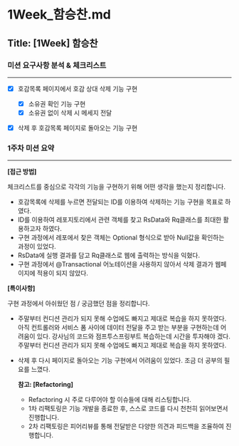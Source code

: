 # 1Week_함승찬.md

## Title: [1Week] 함승찬

### 미션 요구사항 분석 & 체크리스트

---

- [x] 호감목록 페이지에서 호감 상대 삭제 기능 구현
  - [x] 소유권 확인 기능 구현
  - [x] 소유권 없이 삭제 시 메세지 전달
- [x] 삭제 후 호감목록 페이지로 돌아오는 기능 구현


### 1주차 미션 요약

---

**[접근 방법]**

체크리스트를 중심으로 각각의 기능을 구현하기 위해 어떤 생각을 했는지 정리합니다.

- 호감목록에 삭제를 누르면 전달되는 ID를 이용하여 삭제하는 기능 구현을 목표로 하였다.  
- ID를 이용하여 레포지토리에서 관련 객체를 찾고 RsData와 Rq클래스를 최대한 활용하고자 하였다.
- 구현 과정에서 레포에서 찾은 객체는 Optional 형식으로 받아 Null값을 확인하는 과정이 있었다.
- RsData에 실행 결과를 담고 Rq클래스로 웹에 출력하는 방식을 익혔다.
- 구현 과정에서 @Transactional 어노테이션을 사용하지 않아서 삭제 결과가 웹페이지에 적용이 되지 않았다.



**[특이사항]**

구현 과정에서 아쉬웠던 점 / 궁금했던 점을 정리합니다.

- 주말부터 컨디션 관리가 되지 못해 수업에도 빠지고 제대로 복습을 하지 못하였다. 아직 컨트롤러와 서비스 폼 사이에 데이터 전달을 주고 받는 부분을 구현하는데 어려움이 있다. 강사님의 코드와 점프투스프링부트 복습하는데 시간을 투자해야 겠다.주말부터 컨디션 관리가 되지 못해 수업에도 빠지고 제대로 복습을 하지 못하였다. 
- 삭제 후 다시 페이지로 돌아오는 기능 구현에서 어려움이 있었다. 조금 더 공부의 필요를 느꼈다.


  **참고: [Refactoring]**

    - Refactoring 시 주로 다루어야 할 이슈들에 대해 리스팅합니다.
    - 1차 리팩토링은 기능 개발을 종료한 후, 스스로 코드를 다시 천천히 읽어보면서 진행합니다.
    - 2차 리팩토링은 피어리뷰를 통해 전달받은 다양한 의견과 피드백을 조율하여 진행합니다.